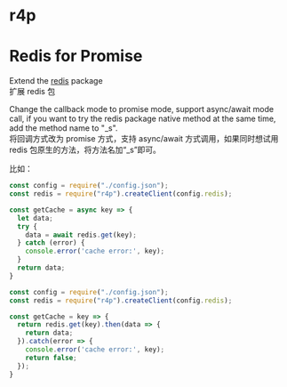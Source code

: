 # r4p

# Redis for Promise

Extend the [redis](https://www.npmjs.com/package/redis) package  
扩展 redis 包

Change the callback mode to promise mode, support async/await mode call, if you want to try the redis package native method at the same time, add the method name to "\_s".  
将回调方式改为 promise 方式，支持 async/await 方式调用，如果同时想试用 redis 包原生的方法，将方法名加“\_s”即可。

比如：

```Javascript
const config = require("./config.json");
const redis = require("r4p").createClient(config.redis);

const getCache = async key => {
  let data;
  try {
    data = await redis.get(key);
  } catch (error) {
    console.error('cache error:', key);
  }
  return data;
}
```

```Javascript
const config = require("./config.json");
const redis = require("r4p").createClient(config.redis);

const getCache = key => {
  return redis.get(key).then(data => {
    return data;
  }).catch(error => {
    console.error('cache error:', key);
    return false;
  });
}
```
